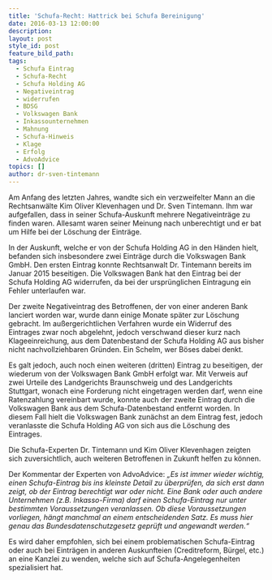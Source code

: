 ```yaml
---
title: 'Schufa-Recht: Hattrick bei Schufa Bereinigung'
date: 2016-03-13 12:00:00
description:
layout: post
style_id: post
feature_bild_path:
tags:
  - Schufa Eintrag
  - Schufa-Recht
  - Schufa Holding AG
  - Negativeintrag
  - widerrufen
  - BDSG
  - Volkswagen Bank
  - Inkassounternehmen
  - Mahnung
  - Schufa-Hinweis
  - Klage
  - Erfolg
  - AdvoAdvice
topics: []
author: dr-sven-tintemann
---
```



Am Anfang des letzten Jahres, wandte sich ein verzweifelter Mann an die Rechtsanwälte Kim Oliver Klevenhagen und Dr. Sven Tintemann. Ihm war aufgefallen, dass in seiner Schufa-Auskunft mehrere Negativeinträge zu finden waren. Allesamt waren seiner Meinung nach unberechtigt und er bat um Hilfe bei der Löschung der Einträge.

In der Auskunft, welche er von der Schufa Holding AG in den Händen hielt, befanden sich insbesondere zwei Einträge durch die Volkswagen Bank GmbH. Den ersten Eintrag konnte Rechtsanwalt Dr. Tintemann bereits im Januar 2015 beseitigen. Die Volkswagen Bank hat den Eintrag bei der Schufa Holding AG widerrufen, da bei der ursprünglichen Eintragung ein Fehler unterlaufen war.

Der zweite Negativeintrag des Betroffenen, der von einer anderen Bank lanciert worden war, wurde dann einige Monate später zur Löschung gebracht. Im außergerichtlichen Verfahren wurde ein Widerruf des Eintrages zwar noch abgelehnt, jedoch verschwand dieser kurz nach Klageeinreichung, aus dem Datenbestand der Schufa Holding AG aus bisher nicht nachvollziehbaren Gründen. Ein Schelm, wer Böses dabei denkt.

Es galt jedoch, auch noch einen weiteren (dritten) Eintrag zu beseitigen, der wiederum von der Volkswagen Bank GmbH erfolgt war. Mit Verweis auf zwei Urteile des Landgerichts Braunschweig und des Landgerichts Stuttgart, wonach eine Forderung nicht eingetragen werden darf, wenn eine Ratenzahlung vereinbart wurde, konnte auch der zweite Eintrag durch die Volkswagen Bank aus dem Schufa-Datenbestand entfernt worden. In diesem Fall hielt die Volkswagen Bank zunächst an dem Eintrag fest, jedoch veranlasste die Schufa Holding AG von sich aus die Löschung des Eintrages.

Die Schufa-Experten Dr. Tintemann und Kim Oliver Klevenhagen zeigten sich zuversichtlich, auch weiteren Betroffenen in Zukunft helfen zu können.

Der Kommentar der Experten von AdvoAdvice: *„Es ist immer wieder wichtig, einen Schufa-Eintrag bis ins kleinste Detail zu überprüfen, da sich erst dann zeigt, ob der Eintrag berechtigt war oder nicht. Eine Bank oder auch andere Unternehmen (z.B. Inkasso-Firma) darf einen Schufa-Eintrag nur unter bestimmten Voraussetzungen veranlassen. Ob diese Voraussetzungen vorliegen, hängt manchmal an einem entscheidenden Satz. Es muss hier genau das Bundesdatenschutzgesetz geprüft und angewandt werden.“*

Es wird daher empfohlen, sich bei einem problematischen Schufa-Eintrag oder auch bei Einträgen in anderen Auskunfteien (Creditreform, Bürgel, etc.) an eine Kanzlei zu wenden, welche sich auf Schufa-Angelegenheiten spezialisiert hat.
